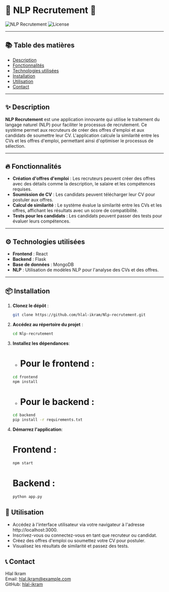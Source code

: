 # 🌟 NLP Recrutement 🌟

![NLP Recrutement](https://img.shields.io/badge/Status-Active-brightgreen) ![License](https://img.shields.io/badge/License-MIT-blue)

---

## 📚 Table des matières
- [Description](#description)
- [Fonctionnalités](#fonctionnalités)
- [Technologies utilisées](#technologies-utilisées)
- [Installation](#installation)
- [Utilisation](#utilisation)
- [Contact](#contact)

---

## ✨ Description
**NLP Recrutement** est une application innovante qui utilise le traitement du langage naturel (NLP) pour faciliter le processus de recrutement. Ce système permet aux recruteurs de créer des offres d'emploi et aux candidats de soumettre leur CV. L'application calcule la similarité entre les CVs et les offres d'emploi, permettant ainsi d'optimiser le processus de sélection.

---

## 🔥 Fonctionnalités
- **Création d'offres d'emploi** : Les recruteurs peuvent créer des offres avec des détails comme la description, le salaire et les compétences requises.
- **Soumission de CV** : Les candidats peuvent télécharger leur CV pour postuler aux offres.
- **Calcul de similarité** : Le système évalue la similarité entre les CVs et les offres, affichant les résultats avec un score de compatibilité.
- **Tests pour les candidats** : Les candidats peuvent passer des tests pour évaluer leurs compétences.

---

## ⚙️ Technologies utilisées
- **Frontend** : React
- **Backend** : Flask
- **Base de données** : MongoDB
- **NLP** : Utilisation de modèles NLP pour l'analyse des CVs et des offres.

---

## 📦 Installation
1. **Clonez le dépôt** :
   ```bash
   git clone https://github.com/hlal-ikram/Nlp-recrutement.git
2. **Accédez au répertoire du projet** :
    ```bash
    cd Nlp-recrutement
3. **Installez les dépendances**:
    - # Pour le frontend :
     ```bash
     cd frontend
     npm install
     ```
    - # Pour le backend :
     ```bash
     cd backend
     pip install -r requirements.txt
     ```
4. **Démarrez l'application**:

   # Frontend :
   ```bash
   npm start
   ```
   # Backend :
   ```bash
   python app.py
   ```
## 🚀 Utilisation
- Accédez à l'interface utilisateur via votre navigateur à l'adresse http://localhost:3000.
- Inscrivez-vous ou connectez-vous en tant que recruteur ou candidat.
- Créez des offres d'emploi ou soumettez votre CV pour postuler.
- Visualisez les résultats de similarité et passez des tests.

## 📞 Contact
Hlal Ikram  
Email: hlal.ikram@example.com  
GitHub: [hlal-ikram](https://github.com/hlal-ikram)



